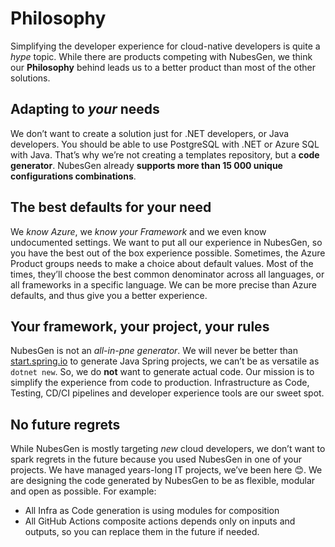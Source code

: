 # Philosophy

Simplifying the developer experience for cloud-native developers is quite a _hype_ topic. While there are products competing with NubesGen, we think our **Philosophy** behind leads us to a better product than most of the other solutions.

## Adapting to _your_ needs
We don’t want to create a solution just for .NET developers, or Java developers. You should be able to use PostgreSQL with .NET or Azure SQL with Java. That’s why we’re not creating a templates repository, but a **code generator**. NubesGen already **supports more than 15 000 unique configurations combinations**.

## The best defaults for your need
We _know Azure_, we _know your Framework_ and we even know undocumented settings. We want to put all our experience in NubesGen, so you have the best out of the box experience possible.
Sometimes, the Azure Product groups needs to make a choice about default values. Most of the times, they’ll choose the best common denominator across all languages, or all frameworks in a specific language. We can be more precise than Azure defaults, and thus give you a better experience.

## Your framework, your project, your rules
NubesGen is not an _all-in-pne generator_. We will never be better than [start.spring.io](https://start.spring.io) to generate Java Spring projects, we can’t be as versatile as `dotnet new`. So, we do **not** want to generate actual code. 
Our mission is to simplify the experience from code to production. Infrastructure as Code, Testing, CD/CI pipelines and developer experience tools are our sweet spot.

## No future regrets
While NubesGen is mostly targeting _new_ cloud developers, we don’t want to spark regrets in the future because you used NubesGen in one of your projects. We have managed years-long IT projects, we’ve been here 😊. 
We are designing the code generated by NubesGen to be as flexible, modular and open as possible. For example: 
-	All Infra as Code generation is using modules for composition
-	All GitHub Actions composite actions depends only on inputs and outputs, so you can replace them in the future if needed.
